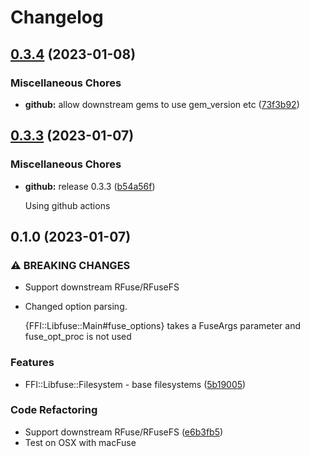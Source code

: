 # Changelog

## [0.3.4](https://github.com/lwoggardner/ffi-libfuse/compare/v0.3.3...v0.3.4) (2023-01-08)


### Miscellaneous Chores

* **github:** allow downstream gems to use gem_version etc ([73f3b92](https://github.com/lwoggardner/ffi-libfuse/commit/73f3b92f5e8a1f86a9f6053b71470d7c113e6d19))

## [0.3.3](https://github.com/lwoggardner/ffi-libfuse/compare/v0.1.0...v0.3.3) (2023-01-07)

### Miscellaneous Chores

* **github:** release 0.3.3 ([b54a56f](https://github.com/lwoggardner/ffi-libfuse/commit/b54a56f3f93f15c7684aa2cb2c2dd38c9d033e7f))
  
  Using github actions

## 0.1.0 (2023-01-07)

### ⚠ BREAKING CHANGES

* Support downstream RFuse/RFuseFS
* Changed option parsing.

  {FFI::Libfuse::Main#fuse_options} takes a FuseArgs parameter and fuse_opt_proc is not used

### Features

* FFI::Libfuse::Filesystem - base filesystems ([5b19005](https://github.com/lwoggardner/ffi-libfuse/commit/5b19005c4b1ff2237b85c4854f481ea6e3625c62))

### Code Refactoring

* Support downstream RFuse/RFuseFS ([e6b3fb5](https://github.com/lwoggardner/ffi-libfuse/commit/e6b3fb552b8881dbf28f014617b7412f2542aaa3))
* Test on OSX with macFuse
